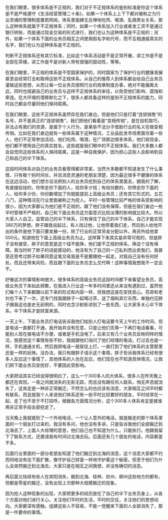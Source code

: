 在我们眼里，很多体系是不正规的，我们对于不正规体系的鉴别标准是你这个体系是不是严格遵守《生活经营管理二十条》，如果一个体系上上下下都对被称之为行业灵魂的管理制度置若罔闻，体系里面肆无忌惮地吃肉、喝酒、乱搞男女关系，那么这种体系就属于不正规体系；同时，如果一个体系加入行业或者发工资不是通过银行转账，而是通过现金交易的形式进行，我们也认为这种体系是不正规的；另外，如果一个体系下面的业务员相互之间使用假名字和代号，而不互相通报真实的名字，我们也认为这种体系是不正规的。

判断不正规体系还有其它标准，比如这个体系活动是不是正常开展，讲工作是不是全部在茶楼，讲工作是不是对新人带有很强的鼓动性，等等。

在我们眼里，不正规的体系是不受国家保护的，同时国家为了保护行业的健康发展甚至会经常打击和取缔这些不正规体系。从自己的推荐人到体系都会给自己业务员灌输这些思想，从而让每一位业务员按照行业的规章制度办事，绝对不能偏离太远，同时也规避自己的业务员与这样不正规体系的来往，以免受他们影响、腐蚀和牵连。在大环境的潜移默化之下，很多人都具备这样的鉴别不正规体系的能力，同时自己都会尽量同他们保持距离。

在我们眼里，这些不正规体系虽然存在我们身边，但是他们只是打着“连锁销售”的名号，并不是真正的“连锁销售”，我们把他们看着是“变相传销”，是在投机取巧，非法占有我们的资源，是属于个人行为，是某些不法分子借助行业的名义在做变相传销。比如在我们身边就有一些体系属于这种情况，工业品批发市场里面住着一些人，他们不正常参加活动，他们吃肉、喝酒，在广场那边很多体系，他们收现金，他们都不使用自己的真实姓名，这些就是我们眼中的不正规体系。我们大多数人都会自觉同这些体系的人保持距离，这是一种自我保护，因为担心这些人会影响到自己和自己的伞下体系。

这段时间体系对自己的业务员看管得都非常紧，当然大多数都不知道发生了什么事情，只有极个别时间长，并且消息灵通的老朋友清楚，因为最近很多不健康的体系在这边活动，他们想方设法把别人的业务员挖到自己的体系里面去，据我的了解，有直接给钱的，你带走你下面的人，给你多少钱；有给份数的，你带走你下面的人，给你多少份，你份数增加了你就能提前上高级业务员；还有其它形式的，五花八门，这种情况在行业里面被称之为挖人。平时一些管理比较严格的体系受影响的很小，因为大家都认为他们是不正规的，跟了他们没有保障，但是在我们身边一些平时管理不严格的，自己和下面业务员这方面意识比较淡薄的影响就比较大。所以大家人人自卫，监管自己的伞下体系，只有保住了自己的伞下体系，自己才能实现380万的梦想。胖子跟我说起过，有人找过他，让他带着我们走，然后别人给他开出的条件是他下面只要发展一份，除了行业的正常资金分配以外，再另外给他拿500元，知道他在下面上高级业务员为止。这样算下来其实是非常可观的，但是胖子没有接受，胖子的意思是这个钱不能挣，他们是不正规的体系，挣这个没有保障。我当时听了胖子的话挺感动的，他没有为了自己的一己私利而出卖我们，我甚至还思考过胖子如果同意这笔交易我是不是要跟他一起走，对我自己没有任何好处，而且还带来风险，而且跟下面的业务员怎么交代啊！这种事情我想我不一定会干。

好像这次的事情影响很大，很多体系的高级业务员这段时间都下来看望业务员，高级业务员下来如此频繁，在我进入行业这一年多时间里还从来没有遇到过，虽然他们每个人下来都跟以前下来的形式和内容一样，但我想这是在安抚民心。亮哥和老刘也下来了一次，还专门找我跟胖子一起喝过茶，送了烟和其它东西，单独约见胖子跟我这也是史无前例的，同时也含沙射影讲到了一些东西，让大家多关心伞下体系，伞下体系才是财富来源。

一天上午，下面业务员打电话告诉我他们给别人打电话要今天上午的工作时间，但是电话一直都打不通，我开始并没有在意，只是让他们先等一下再打电话看看，可能别人现在接电话不方便，或者是手机没电了。后来又有几个业务员反映同样的情况，我感觉这个事情有些不妙。我就跟他们询问了他们经理的电话，打过去也是一样，手机通通关机，然后我把电话一层层往上打，一直打到了他们体系的主管那里还是一样的反映。没办法，我只有跟胖子请示这个事情，胖子告诉我体系已经有很多人反应这个事情了，其他体系的人也在反应，他们现在也不知道具体情况，让我们把下面业务员安抚好，不要因此受影响。

大家把话其实已经说得很明白了，这么一个300多人的大体系，很多人在昨天晚上都还在宾阳，一夜之间就消失的无影无踪，而且没有跟任何人联系，悄无声息就消失了，这肯定是一种非正常搬迁，不然怎么的也应该有消息，大家相互之间平时都有联系，而且就我个人来说他们体系还有一些平时比较要好的朋友，平时经常在一起，走了也不至于不打招呼。根据各方面情况分析，这个300多人体系肯定是被谁用非正常手段全部挖走了。

当天晚上我就接到了一个外地电话，一个让人意外的电话，就是搬走的那个体系里面的一个朋友打过来的，我没有多问，他也没有多讲，只是告诉我他们全部搬迁到北海去了，上面人大经理的意思，他们自己也不知道为什么，只能执行。他跟我留下了联系方式，还邀请我有时间过北海去玩。后面还有几个朋友的电话，内容都差不多。

后面行业里面的一部分老朋友知道了他们搬迁到北海的消息，这个消息大家都不约而同地没有往下面扩散，像守护自己财富一样地守护着这个秘密。但至于他们为什么会突然搬迁到北海去，大家只是在相互之间猜想，并没有确切的消息。

再后面又陆续有些人在宾阳消失，搬到北海、桂林、钦州、柳州这些地方的都有，但都是零星的搬迁，没有出现上次那种大规模搬迁的现象。

因为挖人这种现象的出现，大家把更多的经历放在了自己的伞下业务员身上，从各个方面对他们进行关心，关注他们平时的生活，平时的交往，关注他们的思想动向。大家都深有感触，组建这些人不容易，不能一觉醒来下面的人全部消失了，那是一件要命的事情。
